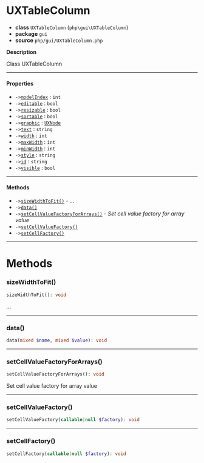 # UXTableColumn

- **class** `UXTableColumn` (`php\gui\UXTableColumn`)
- **package** `gui`
- **source** `php/gui/UXTableColumn.php`

**Description**

Class UXTableColumn

---

#### Properties

- `->`[`modelIndex`](#prop-modelindex) : `int`
- `->`[`editable`](#prop-editable) : `bool`
- `->`[`resizable`](#prop-resizable) : `bool`
- `->`[`sortable`](#prop-sortable) : `bool`
- `->`[`graphic`](#prop-graphic) : [`UXNode`](https://github.com/jphp-group/jphp-gui-ext/blob/master/jphp-gui-ext/api-docs/classes/php/gui/UXNode.md)
- `->`[`text`](#prop-text) : `string`
- `->`[`width`](#prop-width) : `int`
- `->`[`maxWidth`](#prop-maxwidth) : `int`
- `->`[`minWidth`](#prop-minwidth) : `int`
- `->`[`style`](#prop-style) : `string`
- `->`[`id`](#prop-id) : `string`
- `->`[`visible`](#prop-visible) : `bool`

---

#### Methods

- `->`[`sizeWidthToFit()`](#method-sizewidthtofit) - _..._
- `->`[`data()`](#method-data)
- `->`[`setCellValueFactoryForArrays()`](#method-setcellvaluefactoryforarrays) - _Set cell value factory for array value_
- `->`[`setCellValueFactory()`](#method-setcellvaluefactory)
- `->`[`setCellFactory()`](#method-setcellfactory)

---
# Methods

<a name="method-sizewidthtofit"></a>

### sizeWidthToFit()
```php
sizeWidthToFit(): void
```
...

---

<a name="method-data"></a>

### data()
```php
data(mixed $name, mixed $value): void
```

---

<a name="method-setcellvaluefactoryforarrays"></a>

### setCellValueFactoryForArrays()
```php
setCellValueFactoryForArrays(): void
```
Set cell value factory for array value

---

<a name="method-setcellvaluefactory"></a>

### setCellValueFactory()
```php
setCellValueFactory(callable|null $factory): void
```

---

<a name="method-setcellfactory"></a>

### setCellFactory()
```php
setCellFactory(callable|null $factory): void
```